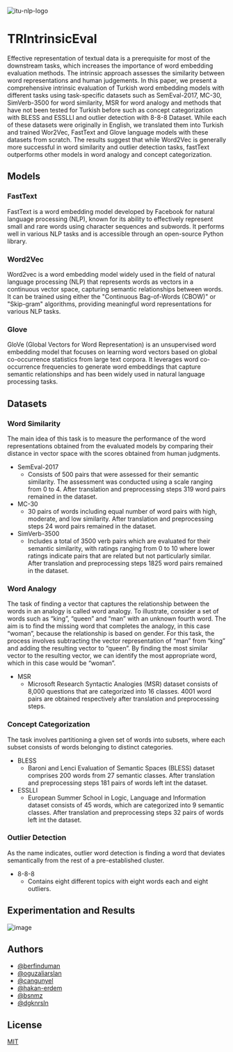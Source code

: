 
![itu-nlp-logo](https://github.com/swarm-nlp/TRIntrinsicEval/assets/72564135/b1a2e1da-45e4-4b29-bd22-e3b5a51791ce)

    
# TRIntrinsicEval
Effective representation of textual data is a prerequisite for most of the downstream tasks, which increases the importance of word embedding evaluation methods. The intrinsic approach assesses the similarity between word representations and human judgements. In this paper, we present a comprehensive intrinsic evaluation of Turkish word embedding models with different tasks using task-specific datasets such as SemEval-2017, MC-30, SimVerb-3500 for word similarity, MSR for word analogy and methods that have not been tested for Turkish before such as concept categorization with BLESS and ESSLLI and outlier detection with 8-8-8 Dataset. While each of these datasets were originally in English, we translated them into Turkish and trained Wor2Vec, FastText and Glove language models with these datasets from scratch. The results suggest that while Word2Vec is generally more successful in word similarity and outlier detection tasks, fastText outperforms other models in word analogy and concept categorization. 


## Models

### FastText
FastText is a word embedding model developed by Facebook for natural language processing (NLP), known for its ability to effectively represent small and rare words using character sequences and subwords. It performs well in various NLP tasks and is accessible through an open-source Python library.

### Word2Vec
Word2vec is a word embedding model widely used in the field of natural language processing (NLP) that represents words as vectors in a continuous vector space, capturing semantic relationships between words. It can be trained using either the "Continuous Bag-of-Words (CBOW)" or "Skip-gram" algorithms, providing meaningful word representations for various NLP tasks.

### Glove
GloVe (Global Vectors for Word Representation) is an unsupervised word embedding model that focuses on learning word vectors based on global co-occurrence statistics from large text corpora. It leverages word co-occurrence frequencies to generate word embeddings that capture semantic relationships and has been widely used in natural language processing tasks.

## Datasets

### Word Similarity
The main idea of this task is to measure the performance of the word representations obtained from the evaluated models by comparing their distance in vector space with the scores obtained from human judgments.

- SemEval-2017
    - Consists of 500 pairs that were assessed for their semantic similarity. The assessment was conducted using a scale ranging from 0 to 4. After translation and
preprocessing steps 319 word pairs remained in the dataset.
- MC-30
    - 30 pairs of words including equal number of word pairs with high, moderate, and low similarity. After translation and preprocessing steps 24 word pairs remained in the dataset.
- SimVerb-3500
    - Includes a total of 3500 verb pairs which are evaluated for their semantic similarity, with ratings ranging from 0 to 10 where lower ratings indicate pairs that are related but not particularly similar. After translation and preprocessing steps 1825 word pairs remained in the dataset.

### Word Analogy
The task of finding a vector that captures the relationship between the words in an analogy is called word analogy. To illustrate, consider a set of words such as
“king”, “queen” and “man” with an unknown fourth word. The aim is to find the missing word that completes the analogy, in this case “woman”, because the relationship is based on gender. For this task, the process involves subtracting the vector representation of “man” from “king” and adding the resulting vector to “queen”. By finding the most similar vector to the resulting vector, we can identify the most appropriate word, which in this case would be “woman”.

- MSR
    - Microsoft Research Syntactic Analogies (MSR) dataset consists of 8,000 questions that are categorized into 16 classes. 4001 word pairs are obtained respectively after translation and preprocessing steps.

### Concept Categorization
The task involves partitioning a given set of words into subsets, where each subset consists of words belonging to distinct categories.

- BLESS
    - Baroni and Lenci Evaluation of Semantic Spaces (BLESS) dataset comprises 200 words from 27 semantic classes. After translation and
preprocessing steps 181 pairs of words left int the dataset.
- ESSLLI
    - European Summer School in Logic, Language and Information dataset consists of 45 words, which are categorized into 9 semantic classes. After translation and
preprocessing steps 32 pairs of words left int the dataset.

### Outlier Detection
As the name indicates, outlier word detection is finding a word that deviates semantically from the rest of a pre-established cluster.

- 8-8-8
    - Contains eight different topics with eight words each and eight outliers.

## Experimentation and Results
![image](https://github.com/swarm-nlp/TRIntrinsicEval/assets/64483224/7285e490-a6f8-4594-b686-6812bd26c279)

## Authors
- [@berfinduman](https://github.com/berfinduman)
- [@oguzaliarslan](https://github.com/oguzaliarslan)
- [@cangunyel](https://github.com/cangunyel)
- [@hakan-erdem](https://github.com/hakan-erdem)
- [@bsnmz](https://github.com/bsnmz)
- [@dgknrsln](https://github.com/dgknrsln)

  
## License
[MIT](https://choosealicense.com/licenses/mit/)

  
